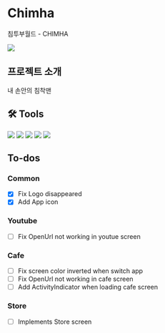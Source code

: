 # Chimha

침투부월드 - CHIMHA

![](https://user-images.githubusercontent.com/26860466/156980255-7f4c6ebc-803b-4a78-9131-00fa098dc6a7.png)

## 프로젝트 소개
내 손안의 침착맨

## 🛠 Tools
<div>
  <img src="https://img.shields.io/badge/ReactNative-0.66.4-61DAFB?style=flat&logo=react" />
  <img src="https://img.shields.io/badge/styled_components-5.3.3-DB7093?style=flat&logo=styled-components" />
  <img src="https://img.shields.io/badge/Redux-4.1.2-764ABC?style=flat&logo=Redux" />
  <img src="https://img.shields.io/badge/axios-0.24.0-EF4678?style=flat&logo=" />
  <img src="https://img.shields.io/badge/React_Query-3.34.16-4B32C3?style=flat&logo=eslint" />

## To-dos
### Common
- [x] Fix Logo disappeared
- [x] Add App icon
### Youtube
- [ ] Fix OpenUrl not working in youtue screen
### Cafe
- [ ] Fix screen color inverted when switch app 
- [ ] Fix OpenUrl not working in cafe screen
- [ ] Add ActivityIndicator when loading cafe screen
### Store
- [ ] Implements Store screen
  
</div>

